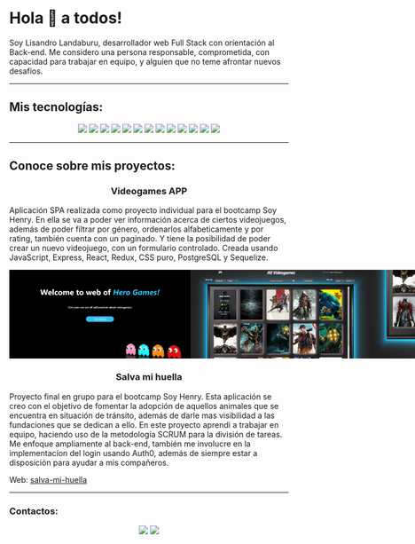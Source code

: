 <h1>Hola 👋 a todos!</h1>
<p>Soy Lisandro Landaburu, desarrollador web Full Stack con orientación al Back-end. Me considero una persona responsable, comprometida, con capacidad para trabajar en equipo, y alguien que no teme afrontar nuevos desafios.</p>
<hr>
<h2>Mis tecnologías:</h2>
<p align="center">
<img src="https://cdn.jsdelivr.net/gh/devicons/devicon/icons/html5/html5-original-wordmark.svg" style="height: 4rem"/>
<img src="https://cdn.jsdelivr.net/gh/devicons/devicon/icons/css3/css3-original-wordmark.svg" style="height: 4rem"/>
<img src="https://cdn.jsdelivr.net/gh/devicons/devicon/icons/javascript/javascript-plain.svg" style="height: 4rem"/>
<img src="https://cdn.jsdelivr.net/gh/devicons/devicon/icons/nodejs/nodejs-original.svg" style="height: 4rem"/>
<img src="https://cdn.jsdelivr.net/gh/devicons/devicon/icons/express/express-original-wordmark.svg" style="height: 4rem"/>
<img src="https://cdn.jsdelivr.net/gh/devicons/devicon/icons/react/react-original.svg" style="height: 4rem"/>
<img src="https://cdn.jsdelivr.net/gh/devicons/devicon/icons/redux/redux-original.svg" style="height: 4rem"/>
<img src="https://cdn.jsdelivr.net/gh/devicons/devicon/icons/postgresql/postgresql-plain-wordmark.svg" style="height: 4rem"/>
<img src="https://cdn.jsdelivr.net/gh/devicons/devicon/icons/sequelize/sequelize-original.svg" style="height: 4rem"/>
<img src="https://cdn.jsdelivr.net/gh/devicons/devicon/icons/mysql/mysql-original-wordmark.svg" style="height: 4rem"/>          
<img src="https://cdn.jsdelivr.net/gh/devicons/devicon/icons/mongodb/mongodb-original.svg" style="height: 4rem" />
<img src="https://cdn.jsdelivr.net/gh/devicons/devicon/icons/git/git-plain.svg" style="height: 4rem"/>
<img src="https://cdn.jsdelivr.net/gh/devicons/devicon/icons/github/github-original.svg" style="height: 4rem"/>
</p>
<hr>
<h2>Conoce sobre mis proyectos:</h2>
<h3 align="center">Videogames APP</h3>
<p>Aplicación SPA realizada como proyecto individual para el bootcamp Soy Henry. En ella se va a poder ver información acerca de ciertos videojuegos, además de poder filtrar por género, ordenarlos alfabeticamente y por rating, también cuenta con un paginado. Y tiene la posibilidad de poder crear un nuevo videojuego, con un formulario controlado. Creada usando JavaScript, Express, React, Redux, CSS puro, PostgreSQL y Sequelize.</p>
<div style="display: flex">
<img src="img/landing.png" style="height: 10rem"/>
<img src="img/home.png" style="height: 10rem"/>
<img src="img/home2.png" style="height: 10rem"/>
<img src="img/formulario.png" style="height: 10rem"/>
</div>
<h3 align="center">Salva mi huella</h3>
<p>Proyecto final en grupo para el bootcamp Soy Henry. Esta aplicación se creo con el objetivo de fomentar la adopción de aquellos animales que se encuentra en situación de tránsito, además de darle mas visibilidad a las fundaciones que se dedican a ello. En este proyecto aprendi a trabajar en equipo, haciendo uso de la metodología SCRUM para la división de tareas. Me enfoque ampliamente al back-end, también me involucre en la implementacíon del login usando Auth0, además de siempre estar a disposición para ayudar a mis compañeros.</p>
<span>Web: <a href="https://salvas-mi-huella.vercel.app">salva-mi-huella</a></span>
<hr>
<h3>Contactos:</h3>
<div align="center">
<a href="mailto:lichilanda@gmail.com"><img src="https://cdn-icons-png.flaticon.com/512/281/281769.png" style="height: 3rem"/></a>
<a href="https://www.linkedin.com/in/lisandro-landaburu/" target="blank"><img src="https://cdn-icons-png.flaticon.com/512/174/174857.png" style="height: 3rem" /></a>
</div>
